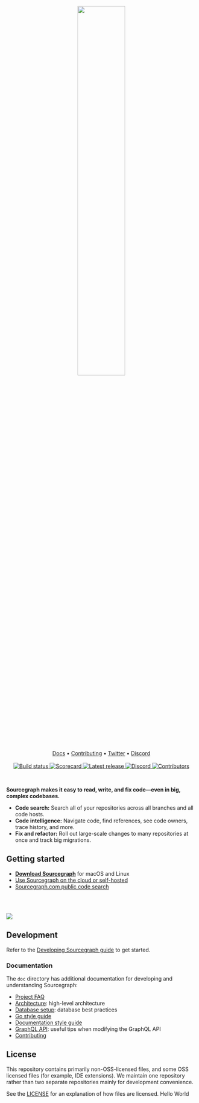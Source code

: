 <p align="center">
<a href="https://about.sourcegraph.com/" target="_blank">
<picture>
  <source media="(prefers-color-scheme: dark)" srcset="https://p21.p4.n0.cdn.getcloudapp.com/items/6qub2y6g/8c25cf68-2715-4f0e-9de6-26292fad604f.svg" width="50%">
  <img src="https://p21.p4.n0.cdn.getcloudapp.com/items/12u7NWXL/5e21725d-6e84-4ccd-8300-27bf9a050416.svg" width="50%">
</picture></a>
</p>

<p align="center">
    <a href="https://docs.sourcegraph.com">Docs</a> •
    <a href="https://sourcegraph.com/github.com/sourcegraph/sourcegraph/-/blob/CONTRIBUTING.md">Contributing</a> •
    <a href="https://twitter.com/sourcegraph">Twitter</a> •
    <a href="https://discord.gg/s2qDtYGnAE">Discord</a>
    <br /><br />
    <a href="https://buildkite.com/sourcegraph/sourcegraph">
        <img src="https://badge.buildkite.com/00bbe6fa9986c78b8e8591cffeb0b0f2e8c4bb610d7e339ff6.svg?branch=main" alt="Build status" />
    </a>
    <a href="https://api.securityscorecards.dev/projects/github.com/sourcegraph/sourcegraph">
        <img src="https://img.shields.io/ossf-scorecard/github.com/sourcegraph/sourcegraph?label=openssf%20scorecard" alt="Scorecard" />
    </a>
    <a href="https://github.com/sourcegraph/sourcegraph/releases/">
        <img src="https://img.shields.io/github/release/sourcegraph/Sourcegraph.svg" alt="Latest release" />
    </a>
    <a href="https://srcgr.ph/discord">
        <img src="https://img.shields.io/discord/969688426372825169?color=5765F2" alt="Discord" />
    </a>
    <a href="https://github.com/sourcegraph/sourcegraph/contributors/">
        <img src="https://img.shields.io/github/contributors/sourcegraph/Sourcegraph.svg?color=000000" alt="Contributors" />
    </a>
</p>
<br />

**Sourcegraph makes it easy to read, write, and fix code—even in big, complex codebases.**

- **Code search:** Search all of your repositories across all branches and all code hosts.
- **Code intelligence:** Navigate code, find references, see code owners, trace history, and more.
- **Fix and refactor:** Roll out large-scale changes to many repositories at once and track big migrations.

## Getting started

- [**Download Sourcegraph**](https://about.sourcegraph.com/app) for macOS and Linux
- [Use Sourcegraph on the cloud or self-hosted](https://docs.sourcegraph.com/)
- [Sourcegraph.com public code search](https://sourcegraph.com/search)

<br><br>

<img src="https://about.sourcegraph.com/home/banner.png" />

## Development

Refer to the [Developing Sourcegraph guide](https://docs.sourcegraph.com/dev) to get started.

### Documentation

The `doc` directory has additional documentation for developing and understanding Sourcegraph:

- [Project FAQ](./doc/admin/faq.md)
- [Architecture](./doc/dev/background-information/architecture/index.md): high-level architecture
- [Database setup](./doc/dev/background-information/postgresql.md): database best practices
- [Go style guide](./doc/dev/background-information/languages/go.md)
- [Documentation style guide](https://handbook.sourcegraph.com/engineering/product_documentation)
- [GraphQL API](./doc/api/graphql/index.md): useful tips when modifying the GraphQL API
- [Contributing](./CONTRIBUTING.md)

## License

This repository contains primarily non-OSS-licensed files, and some OSS licensed files (for example, IDE extensions). We maintain one repository rather than two separate repositories mainly for development convenience.

See the [LICENSE](LICENSE) for an explanation of how files are licensed.
Hello World
